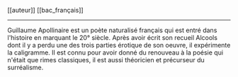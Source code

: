 [[auteur]] [[bac_français]]
___
Guillaume Apollinaire est un poète naturalisé français qui est entré dans l'histoire en marquant le 20° siècle. Après avoir écrit son recueil Alcools dont il y a perdu une des trois parties érotique de son oeuvre, il expérimente la caligramme. Il est connu pour avoir donné du renouveau à la poésie qui n'était que rimes classiques, il est aussi théoricien et précurseur du surréalisme.